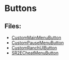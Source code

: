 # Buttons

## Files:

- [CustomMainMenuButton](./Buttons/custommainmenubutton)
- [CustomPauseMenuButton](./Buttons/custompausemenubutton)
- [CustomRanchUIButton](./Buttons/customranchuibutton)
- [SR2ECheatMenuButton](./Buttons/sr2echeatmenubutton)

